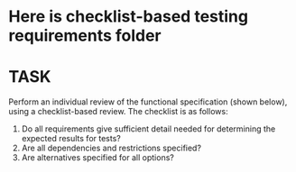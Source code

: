 <h1> Here is checklist-based testing requirements folder</h1>
<p></p>

<h1>TASK</h1>
<p>Perform an individual review of the functional specification (shown below), using a checklist-based review.
The checklist is as follows: </p>
<ol>
  <li>Do all requirements give sufficient detail needed for determining the expected results for tests?</li>
  <li>Are all dependencies and restrictions specified?</li>
  <li>Are alternatives specified for all options?</li> 
</ol>

